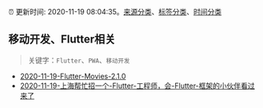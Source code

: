 :alarm_clock: 更新时间: 2020-11-19 08:04:35。[来源分类](../README.md)、[标签分类](../TAGS.md)、[时间分类](../TIMELINE.md)

## 移动开发、Flutter相关


> 关键字：`Flutter`、`PWA`、`移动开发`



- [2020-11-19-Flutter-Movies-2.1.0](https://www.v2ex.com/t/727161) 
- [2020-11-19-上海帮忙招一个-Flutter-工程师，会-Flutter-框架的小伙伴看过来了](https://www.v2ex.com/t/727126) 